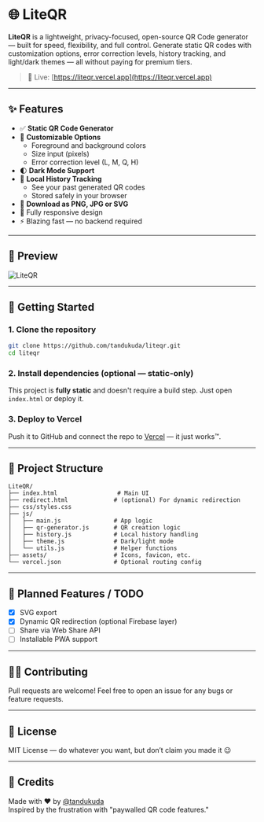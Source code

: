 # 🌐 LiteQR

**LiteQR** is a lightweight, privacy-focused, open-source QR Code generator — built for speed, flexibility, and full control. Generate static QR codes with customization options, error correction levels, history tracking, and light/dark themes — all without paying for premium tiers.

> 🔗 Live: [https://liteqr.vercel.app](https://liteqr.vercel.app)

---

## ✨ Features

- ✅ **Static QR Code Generator**
- 🎨 **Customizable Options**
  - Foreground and background colors
  - Size input (pixels)
  - Error correction level (L, M, Q, H)
- 🌓 **Dark Mode Support**
- 🧠 **Local History Tracking**
  - See your past generated QR codes
  - Stored safely in your browser
- 💾 **Download as PNG, JPG or SVG**
- 📱 Fully responsive design
- ⚡ Blazing fast — no backend required

---

## 📸 Preview

![LiteQR](https://github.com/user-attachments/assets/6abc5692-e7ba-4e85-bd71-0c64e0c7e7f4)

---

## 🚀 Getting Started

### 1. Clone the repository

```bash
git clone https://github.com/tandukuda/liteqr.git
cd liteqr
```

### 2. Install dependencies (optional — static-only)

This project is **fully static** and doesn't require a build step. Just open `index.html` or deploy it.

### 3. Deploy to Vercel

Push it to GitHub and connect the repo to [Vercel](https://vercel.com) — it just works™.

---

## 📁 Project Structure

```
LiteQR/
├── index.html                 # Main UI
├── redirect.html             # (optional) For dynamic redirection
├── css/styles.css
├── js/
│   ├── main.js               # App logic
│   ├── qr-generator.js       # QR creation logic
│   ├── history.js            # Local history handling
│   ├── theme.js              # Dark/light mode
│   └── utils.js              # Helper functions
├── assets/                   # Icons, favicon, etc.
└── vercel.json               # Optional routing config
```

---

## 📌 Planned Features / TODO

- [X] SVG export
- [X] Dynamic QR redirection (optional Firebase layer)
- [ ] Share via Web Share API
- [ ] Installable PWA support

---

## 🧑‍💻 Contributing

Pull requests are welcome! Feel free to open an issue for any bugs or feature requests.

---

## 📄 License

MIT License — do whatever you want, but don’t claim you made it 😉

---

## 💬 Credits

Made with ❤️ by [@tandukuda](https://github.com/tandukuda)  
Inspired by the frustration with "paywalled QR code features."
